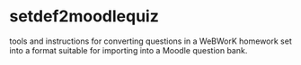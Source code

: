 # setdef2moodlequiz
tools and instructions for converting questions in a WeBWorK homework set into a format suitable for importing into a Moodle question bank.
